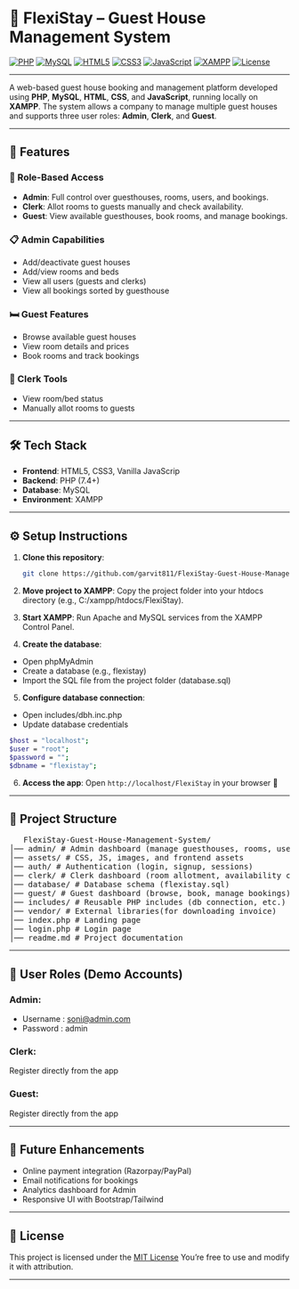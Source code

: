 # 🏨 FlexiStay – Guest House Management System

[![PHP](https://img.shields.io/badge/PHP-7.4+-777BB4?logo=php&logoColor=white)](https://www.php.net/)
[![MySQL](https://img.shields.io/badge/MySQL-Database-4479A1?logo=mysql&logoColor=white)](https://www.mysql.com/)
[![HTML5](https://img.shields.io/badge/HTML5-Frontend-E34F26?logo=html5&logoColor=white)](https://developer.mozilla.org/docs/Web/HTML)
[![CSS3](https://img.shields.io/badge/CSS3-Style-1572B6?logo=css3&logoColor=white)](https://developer.mozilla.org/docs/Web/CSS)
[![JavaScript](https://img.shields.io/badge/JavaScript-Vanilla-F7DF1E?logo=javascript&logoColor=black)](https://developer.mozilla.org/docs/Web/JavaScript)
[![XAMPP](https://img.shields.io/badge/XAMPP-Localhost-F37623?logo=xampp&logoColor=white)](https://www.apachefriends.org/)
[![License](https://img.shields.io/badge/License-MIT-green)](./LICENSE)

---

A web-based guest house booking and management platform developed using **PHP**, **MySQL**, **HTML**, **CSS**, and **JavaScript**, running locally on **XAMPP**. The system allows a company to manage multiple guest houses and supports three user roles: **Admin**, **Clerk**, and **Guest**.

---

## 🚀 Features

### 👤 Role-Based Access
- **Admin**: Full control over guesthouses, rooms, users, and bookings.
- **Clerk**: Allot rooms to guests manually and check availability.
- **Guest**: View available guesthouses, book rooms, and manage bookings.

### 📋 Admin Capabilities
- Add/deactivate guest houses
- Add/view rooms and beds
- View all users (guests and clerks)
- View all bookings sorted by guesthouse

### 🛏️ Guest Features
- Browse available guest houses
- View room details and prices
- Book rooms and track bookings

### 🧾 Clerk Tools
- View room/bed status
- Manually allot rooms to guests

---

## 🛠️ Tech Stack

- **Frontend**: HTML5, CSS3, Vanilla JavaScrip
- **Backend**: PHP (7.4+)
- **Database**: MySQL
- **Environment**: XAMPP

---

## ⚙️ Setup Instructions

1. **Clone this repository**:
   ```bash
   git clone https://github.com/garvit811/FlexiStay-Guest-House-Management-System
   ```
2. **Move project to XAMPP**:
Copy the project folder into your htdocs directory (e.g., C:/xampp/htdocs/FlexiStay).

3. **Start XAMPP**:
Run Apache and MySQL services from the XAMPP Control Panel.

4. **Create the database**:
- Open phpMyAdmin
- Create a database (e.g., flexistay)
- Import the SQL file from the project folder (database.sql)

5. **Configure database connection**:
- Open includes/dbh.inc.php
- Update database credentials
```bash
$host = "localhost";
$user = "root";
$password = "";
$dbname = "flexistay";
```

6. **Access the app**:
Open ``` http://localhost/FlexiStay ``` in your browser 🎉

---

## 📂 Project Structure
<pre>
   FlexiStay-Guest-House-Management-System/
│── admin/ # Admin dashboard (manage guesthouses, rooms, users, bookings)
│── assets/ # CSS, JS, images, and frontend assets
│── auth/ # Authentication (login, signup, sessions)
│── clerk/ # Clerk dashboard (room allotment, availability check)
│── database/ # Database schema (flexistay.sql)
│── guest/ # Guest dashboard (browse, book, manage bookings)
│── includes/ # Reusable PHP includes (db connection, etc.)
│── vendor/ # External libraries(for downloading invoice)
│── index.php # Landing page
│── login.php # Login page
│── readme.md # Project documentation
</pre>

---

## 👥 User Roles (Demo Accounts)
### Admin: 
- Username : soni@admin.com
- Password : admin
### Clerk:
Register directly from the app
### Guest:
Register directly from the app

---

## 🚀 Future Enhancements
- Online payment integration (Razorpay/PayPal)
- Email notifications for bookings
- Analytics dashboard for Admin
- Responsive UI with Bootstrap/Tailwind


---

## 📜 License

   This project is licensed under the [MIT License](./LICENSE)
   You’re free to use and modify it with attribution.

---
